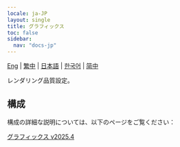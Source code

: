 ```yaml
---
locale: ja-JP
layout: single
title: グラフィックス
toc: false
sidebar:
  nav: "docs-jp"
---
```

[Eng](/dancexr/features/graphics) | [繁中](/tw/dancexr/features/graphics) | [日本語](/jp/dancexr/features/graphics) | [한국어](/kr/dancexr/features/graphics) | [简中](/zh/dancexr/features/graphics)

レンダリング品質設定。

## 構成

構成の詳細な説明については、以下のページをご覧ください：

[グラフィックス v2025.4](/dancexr/menu/2025.4/system/graphics)